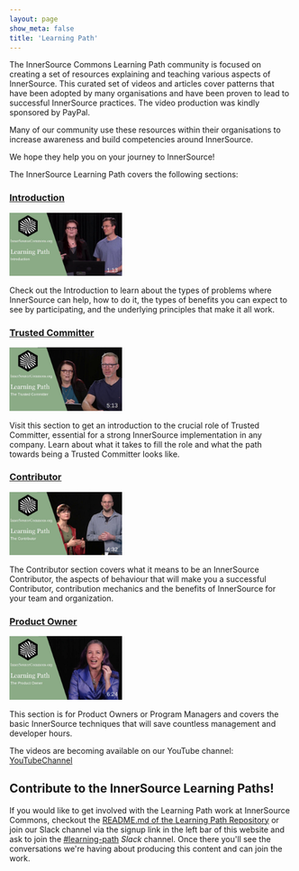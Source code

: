 ```yaml
---
layout: page
show_meta: false
title: 'Learning Path'
---
```


The InnerSource Commons Learning Path community is focused on creating a set of resources explaining and teaching various aspects of InnerSource. This curated set of videos and articles cover patterns that have been adopted by many organisations and have been proven to lead to successful InnerSource practices. The video production was kindly sponsored by PayPal.
 
Many of our community use these resources within their organisations to increase awareness and build competencies around InnerSource.
 
We hope they help you on your journey to InnerSource!
 
The InnerSource Learning Path covers the following sections:

### [Introduction]

<img src="/assets/img/LP_thumbnail_introduction.jpg" alt="Learning Path Introduction Thumbnail" width="200"/>

Check out the Introduction to learn about the types of problems where InnerSource can help, how to do it, the types of benefits you can expect to see by participating, and the underlying principles that make it all work.
 
### [Trusted Committer]

<img src="/assets/img/LP_thumbnail_trustedcommitter.jpg" alt="Learning Path Trusted Committer Thumbnail" width="200"/>

Visit this section to get an introduction to the crucial role of Trusted Committer, essential for a strong InnerSource implementation in any company. Learn about what it takes to fill the role and what the path towards being a Trusted Committer looks like.
 
### [Contributor]

<img src="/assets/img/LP_thumbnail_contributor.jpg" alt="Learning Path Contributor Thumbnail" width="200"/>

The Contributor section covers what it means to be an InnerSource Contributor, the aspects of behaviour that will make you a successful Contributor, contribution mechanics and the benefits of InnerSource for your team and organization.
 
### [Product Owner]

<img src="/assets/img/LP_thumbnail_productowner.jpg" alt="Learning Path Product Owner Thumbnail" width="200"/>

This section is for Product Owners or Program Managers and covers the basic InnerSource techniques that will save countless management and developer hours.


The videos are becoming available on our YouTube channel: [YouTubeChannel]

## Contribute to the InnerSource Learning Paths!

If you would like to get involved with the Learning Path work at InnerSource Commons, checkout the [README.md of the Learning Path Repository](https://github.com/InnerSourceCommons/InnerSourceLearningPath/) or join our Slack channel via the signup link in the left bar of this website and ask to join the [#learning-path] _Slack_ channel. Once there you'll see the conversations we're having about producing this content and can join the work. 

[InnerSource Commons]: https://www.innersourcecommons.org/
[#learning-path]: https://innersourcecommons-inviter.herokuapp.com/

[Introduction]: ./introduction
[Product Owner]: ./product-owner
[Trusted Committer]: ./trusted-committer 
[Contributor]: ./contributor
[YouTubeChannel]: https://www.youtube.com/channel/UCoSPSd6Or4F_vpjo4SmyoEA

[example thumbnail]: ./assets/img/thumbnail4.jpg

